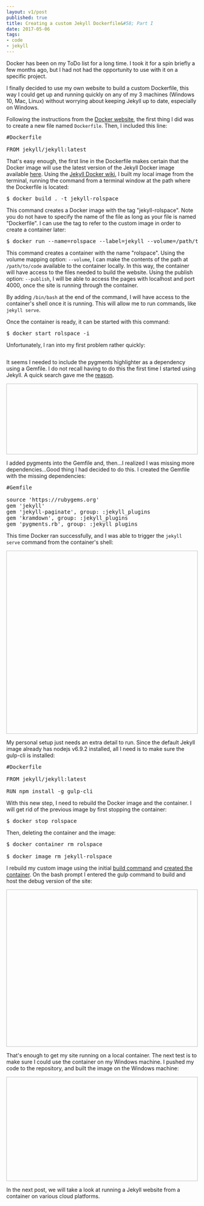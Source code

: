```yaml
---
layout: v1/post
published: true
title: Creating a custom Jekyll Dockerfile&#58; Part I
date: 2017-05-06
tags:
- code
- jekyll
---
```

Docker has been on my ToDo list for a long time. I took it for a spin briefly a few months ago, but I had not had the opportunity to use with it on a specific project.

I finally decided to use my own website to build a custom Dockerfile, this way I could get up and running quickly on any of my 3 machines (Windows 10, Mac, Linux) without worrying about keeping Jekyll up to date, especially on Windows.

Following the instructions from the [Docker website](https://docs.docker.com/engine/getstarted/step_four/#step-1-write-a-dockerfile), the first thing I did was to create a new file named <code>Dockerfile</code>. Then, I included this line:

<pre>
#Dockerfile

FROM jekyll/jekyll:latest
</pre>

<!--more-->

That's easy enough, the first line in the Dockerfile makes certain that the Docker image will use the latest version of the Jekyll Docker image available [here](https://hub.docker.com/r/jekyll/jekyll/). Using the [Jekyll Docker wiki](https://github.com/jekyll/docker/wiki/Usage:-Running), I built my local image from the terminal, running the command from a terminal window at the path where the Dockerfile is located:

<pre id="build">$ docker build . -t jekyll-rolspace</pre>

This command creates a Docker image with the tag "jekyll-rolspace". Note you do not have to specify the name of the file as long as your file is named "Dockerfile". I can use the tag to refer to the custom image in order to create a container later:

<pre id="run">$ docker run --name=rolspace --label=jekyll --volume=/path/to/code:/srv/jekyll -it --publish 127.0.0.1:4000:4000 jekyll-rolspace /bin/bash</pre>

This command creates a container with the name "rolspace". Using the volume mapping option: <code>--volume</code>, I can make the contents of the path at <code>/path/to/code</code> available to the container locally. In this way, the container will have access to the files needed to build the website. Using the publish option: <code>--publish</code>, I will be able to access the pages with localhost and port 4000, once the site is running through the container.

By adding <code>/bin/bash</code> at the end of the command, I will have access to the container's shell once it is running. This will allow me to run commands, like <code>jekyll serve</code>.

Once the container is ready, it can be started with this command:

<pre>$ docker start rolspace -i</pre>

Unfortunately, I ran into my first problem rather quickly:

<img class="center-block lazyload" data-src="/assets/170507/jekyll-container-error-1.png" width="770" />

It seems I needed to include the pygments highlighter as a dependency using a Gemfile. I do not recall having to do this the first time I started using Jekyll. A quick search gave me the [reason](https://jekyllrb.com/docs/upgrading/2-to-3/#syntax-highlighter-changed).

<img class="center-block lazyload" data-src="/assets/170507/jekyll-container-error-2.png" width="770" height="186" />

I added pygments into the Gemfile and, then...I realized I was missing more dependencies...Good thing I had decided to do this. I created the Gemfile with the missing dependencies:

<pre>
#Gemfile

source 'https://rubygems.org'
gem 'jekyll'
gem 'jekyll-paginate', group: :jekyll_plugins
gem 'kramdown', group: :jekyll_plugins
gem 'pygments.rb', group: :jekyll_plugins
</pre>

This time Docker ran successfully, and I was able to trigger the <code>jekyll serve</code> command from the container's shell:

<img class="center-block lazyload" data-src="/assets/170507/jekyll-container-success-1.png" width="770" height="481" />

My personal setup just needs an extra detail to run. Since the default Jekyll image already has nodejs v6.9.2 installed, all I need is to make sure the gulp-cli is installed:

<pre>
#Dockerfile

FROM jekyll/jekyll:latest

RUN npm install -g gulp-cli
</pre>

With this new step, I need to rebuild the Docker image and the container. I will get rid of the previous image by first stopping the container:

<pre>$ docker stop rolspace</pre>

Then, deleting the container and the image:

<pre>
$ docker container rm rolspace

$ docker image rm jekyll-rolspace
</pre>

I rebuild my custom image using the initial <a href="#build">build command</a> and <a href="#run">created the container</a>. On the bash prompt I entered the gulp command to build and host the debug version of the site:

<img class="center-block lazyload" data-src="/assets/170507/jekyll-container-success-2.png" width="770" height="413" />

That's enough to get my site running on a local container. The next test is to make sure I could use the container on my Windows machine. I pushed my code to the repository, and built the image on the Windows machine:

<img class="center-block lazyload" data-src="/assets/170507/jekyll-container-windows.png" width="770" height="274" />

In the next post, we will take a look at running a Jekyll website from a container on various cloud platforms.